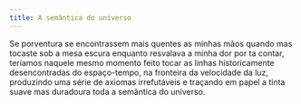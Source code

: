 ```yaml
---
title: A semântica do universo
---
```


Se porventura se encontrassem mais quentes as minhas mãos quando mas tocaste sob a mesa escura enquanto resvalava a minha dor por ta contar, teríamos naquele mesmo momento feito tocar as linhas historicamente desencontradas do espaço-tempo, na fronteira da velocidade da luz, produzindo uma série de axiomas irrefutáveis e traçando em papel a tinta suave mas duradoura toda a semântica do universo.
